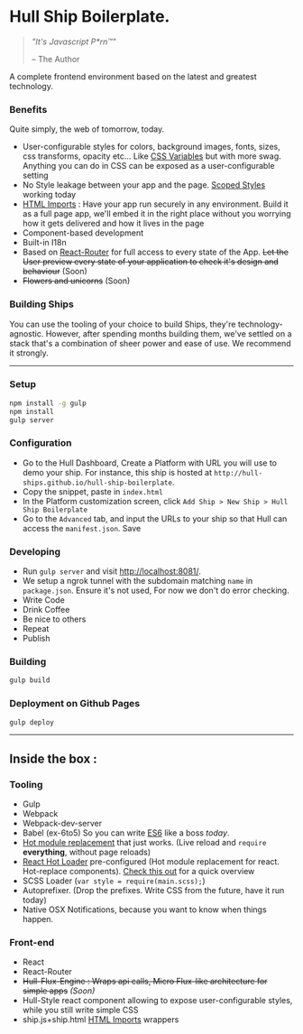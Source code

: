 
# Hull Ship Boilerplate.

> _"It's Javascript P*rn™"_
> 
> – The Author

A complete frontend environment based on the latest and greatest technology.


### Benefits

Quite simply, the web of tomorrow, today.

- User-configurable styles for colors, background images, fonts, sizes, css transforms, opacity etc... Like [CSS Variables](http://caniuse.com/#feat=css-variables) but with more swag. Anything you can do in CSS can be exposed as a user-configurable setting 
- No Style leakage between your app and the page. [Scoped Styles](http://caniuse.com/#feat=style-scoped) working today
- [HTML Imports](http://caniuse.com/#feat=imports) : Have your app run securely in any environment. Build it as a full page app, we'll embed it in the right place without you worrying how it gets delivered and how it lives in the page
- Component-based development
- Built-in I18n
- Based on [React-Router](https://github.com/rackt/react-router) for full access to every state of the App. ~~Let the User preview every state of your application to check it's design and behaviour~~ (Soon)
- ~~Flowers and unicorns~~ (Soon)


### Building Ships

You can use the tooling of your choice to build Ships, they're technology-agnostic. However, after spending months building them, we've settled on a stack that's a combination of sheer power and ease of use. We recommend it strongly.

---

### Setup

```sh
npm install -g gulp
npm install
gulp server
```

### Configuration

- Go to the Hull Dashboard, Create a Platform with URL you will use to demo your ship. For instance, this ship is hosted at `http://hull-ships.github.io/hull-ship-boilerplate`.
- Copy the snippet, paste in `index.html`
- In the Platform customization screen, click `Add Ship > New Ship > Hull Ship Boilerplate`
- Go to the `Advanced` tab, and input the URLs to your ship so that Hull can access the `manifest.json`. Save

### Developing

- Run `gulp server` and visit [http://localhost:8081/](http://localhost:8081/).
- We setup a ngrok tunnel with the subdomain matching `name` in `package.json`. Ensure it's not used, For now we don't do error checking.
- Write Code
- Drink Coffee
- Be nice to others
- Repeat
- Publish

### Building

```sh
gulp build
```

### Deployment on Github Pages

```sh
gulp deploy
```
 
---

## Inside the box : 

### Tooling

- Gulp
- Webpack
- Webpack-dev-server
- Babel (ex-6to5) So you can write [ES6](https://github.com/lukehoban/es6features) like a boss _today_.
- [Hot module replacement](https://github.com/webpack/docs/wiki/hot-module-replacement-with-webpack) that just works. (Live reload and `require` **everything**, without page reloads)
- [React Hot Loader](http://gaearon.github.io/react-hot-loader/) pre-configured (Hot module replacement for react. Hot-replace components). [Check this out](https://vimeo.com/100010922) for a quick overview
- SCSS Loader (`var style = require(main.scss);`)
- Autoprefixer. (Drop the prefixes. Write CSS from the future, have it run today)
- Native OSX Notifications, because you want to know when things happen.

### Front-end

- React
- React-Router
- ~~Hull-Flux-Engine : Wraps api calls, Micro Flux-like architecture for simple apps~~ _(Soon)_
- Hull-Style react component allowing to expose user-configurable styles, while you still write simple CSS
- ship.js+ship.html [HTML Imports](http://caniuse.com/#feat=imports) wrappers
